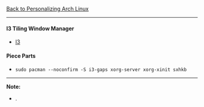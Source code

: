 [Back to Personalizing Arch Linux](../03-personalize-arch-linux.md)
***

#### I3 Tiling Window Manager
* [I3](https://wiki.archlinux.org/index.php/I3#From_tty)

#### Piece Parts
* `sudo pacman --noconfirm -S i3-gaps xorg-server xorg-xinit sxhkb` 

---
__Note:__ 
* .  
